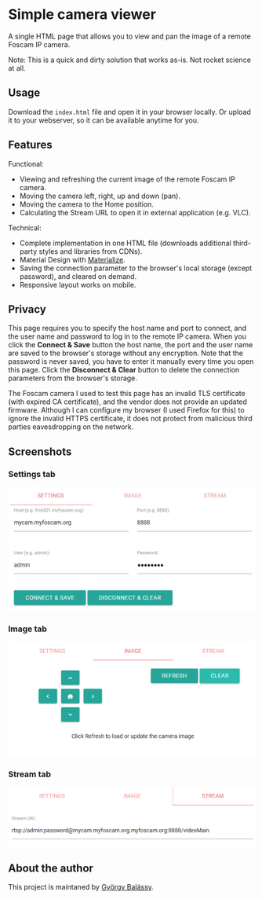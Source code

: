 # Simple camera viewer

A single HTML page that allows you to view and pan the image of a remote Foscam IP camera.

Note: This is a quick and dirty solution that works as-is. Not rocket science at all.

## Usage

Download the `index.html` file and open it in your browser locally. Or upload it to your webserver, so it can be available anytime for you.

## Features

Functional:
- Viewing and refreshing the current image of the remote Foscam IP camera.
- Moving the camera left, right, up and down (pan).
- Moving the camera to the Home position.
- Calculating the Stream URL to open it in external application (e.g. VLC).

Technical:
- Complete implementation in one HTML file (downloads additional third-party styles and libraries from CDNs).
- Material Design with [Materialize](http://materializecss.com/).
- Saving the connection parameter to the browser's local storage (except password), and cleared on demand.
- Responsive layout works on mobile.

## Privacy

This page requires you to specify the host name and port to connect, and the user name and password to log in to the remote IP camera. When you click the **Connect & Save** button the host name, the port and the user name are saved to the browser's storage without any encryption. Note that the password is never saved, you have to enter it manually every time you open this page. Click the **Disconnect & Clear** button to delete the connection parameters from the browser's storage.

The Foscam camera I used to test this page has an invalid TLS certificate (with expired CA certificate), and the vendor does not provide an updated firmware. Although I can configure my browser (I used Firefox for this) to ignore the invalid HTTPS certificate, it does not protect from malicious third parties eavesdropping on the network.

## Screenshots

### Settings tab
![](https://raw.githubusercontent.com/balassy/simple-cam-viewer/master/screenshots/settings-tab.png)

### Image tab
![](https://raw.githubusercontent.com/balassy/simple-cam-viewer/master/screenshots/image-tab.png)

### Stream tab
![](https://raw.githubusercontent.com/balassy/simple-cam-viewer/master/screenshots/stream-tab.png)

## About the author

This project is maintaned by [György Balássy](https://www.linkedin.com/in/balassy).
